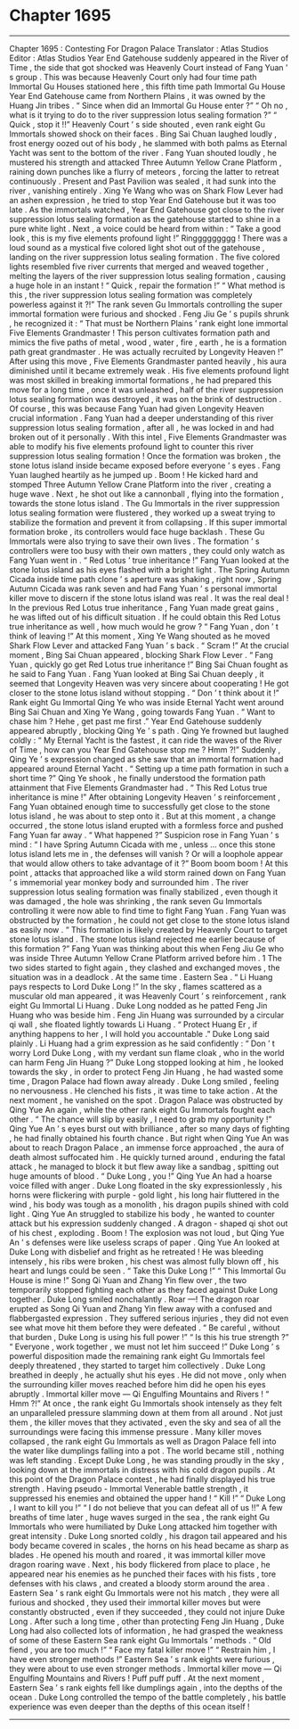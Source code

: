 
# Chapter 1695


---

Chapter 1695 : Contesting For Dragon Palace
Translator :
Atlas Studios
Editor :
Atlas Studios
Year End Gatehouse suddenly appeared in the River of Time , the side that got shocked was Heavenly Court instead of Fang Yuan ’ s group .
This was because Heavenly Court only had four time path Immortal Gu Houses stationed here , this fifth time path Immortal Gu House Year End Gatehouse came from Northern Plains , it was owned by the Huang Jin tribes .
“ Since when did an Immortal Gu House enter ?”
“ Oh no , what is it trying to do to the river suppression lotus sealing formation ?”
“ Quick , stop it !!”
Heavenly Court ’ s side shouted , even rank eight Gu Immortals showed shock on their faces .
Bing Sai Chuan laughed loudly , frost energy oozed out of his body , he slammed with both palms as Eternal Yacht was sent to the bottom of the river .
Fang Yuan shouted loudly , he mustered his strength and attacked Three Autumn Yellow Crane Platform , raining down punches like a flurry of meteors , forcing the latter to retreat continuously .
Present and Past Pavilion was sealed , it had sunk into the river , vanishing entirely .
Xing Ye Wang who was on Shark Flow Lever had an ashen expression , he tried to stop Year End Gatehouse but it was too late .
As the immortals watched , Year End Gatehouse got close to the river suppression lotus sealing formation as the gatehouse started to shine in a pure white light .
Next , a voice could be heard from within : “ Take a good look , this is my five elements profound light !”
Ringgggggggg !
There was a loud sound as a mystical five colored light shot out of the gatehouse , landing on the river suppression lotus sealing formation .
The five colored lights resembled five river currents that merged and weaved together , melting the layers of the river suppression lotus sealing formation , causing a huge hole in an instant !
“ Quick , repair the formation !”
“ What method is this , the river suppression lotus sealing formation was completely powerless against it ?!”
The rank seven Gu Immortals controlling the super immortal formation were furious and shocked .
Feng Jiu Ge ’ s pupils shrunk , he recognized it : “ That must be Northern Plains ’ rank eight lone immortal Five Elements Grandmaster ! This person cultivates formation path and mimics the five paths of metal , wood , water , fire , earth , he is a formation path great grandmaster . He was actually recruited by Longevity Heaven !”
After using this move , Five Elements Grandmaster panted heavily , his aura diminished until it became extremely weak .
His five elements profound light was most skilled in breaking immortal formations , he had prepared this move for a long time , once it was unleashed , half of the river suppression lotus sealing formation was destroyed , it was on the brink of destruction .
Of course , this was because Fang Yuan had given Longevity Heaven crucial information .
Fang Yuan had a deeper understanding of this river suppression lotus sealing formation , after all , he was locked in and had broken out of it personally .
With this intel , Five Elements Grandmaster was able to modify his five elements profound light to counter this river suppression lotus sealing formation !
Once the formation was broken , the stone lotus island inside became exposed before everyone ’ s eyes .
Fang Yuan laughed heartily as he jumped up .
Boom !
He kicked hard and stomped Three Autumn Yellow Crane Platform into the river , creating a huge wave .
Next , he shot out like a cannonball , flying into the formation , towards the stone lotus island .
The Gu Immortals in the river suppression lotus sealing formation were flustered , they worked up a sweat trying to stabilize the formation and prevent it from collapsing . If this super immortal formation broke , its controllers would face huge backlash . These Gu Immortals were also trying to save their own lives .
The formation ’ s controllers were too busy with their own matters , they could only watch as Fang Yuan went in .
“ Red Lotus ’ true inheritance !” Fang Yuan looked at the stone lotus island as his eyes flashed with a bright light . The Spring Autumn Cicada inside time path clone ’ s aperture was shaking , right now , Spring Autumn Cicada was rank seven and had Fang Yuan ’ s personal immortal killer move to discern if the stone lotus island was real .
It was the real deal !
In the previous Red Lotus true inheritance , Fang Yuan made great gains , he was lifted out of his difficult situation . If he could obtain this Red Lotus true inheritance as well , how much would he grow ?
“ Fang Yuan , don ’ t think of leaving !” At this moment , Xing Ye Wang shouted as he moved Shark Flow Lever and attacked Fang Yuan ’ s back .
“ Scram !” At the crucial moment , Bing Sai Chuan appeared , blocking Shark Flow Lever .
“ Fang Yuan , quickly go get Red Lotus true inheritance !” Bing Sai Chuan fought as he said to Fang Yuan .
Fang Yuan looked at Bing Sai Chuan deeply , it seemed that Longevity Heaven was very sincere about cooperating ! He got closer to the stone lotus island without stopping .
“ Don ’ t think about it !” Rank eight Gu Immortal Qing Ye who was inside Eternal Yacht went around Bing Sai Chuan and Xing Ye Wang , going towards Fang Yuan .
“ Want to chase him ? Hehe , get past me first .” Year End Gatehouse suddenly appeared abruptly , blocking Qing Ye ’ s path .
Qing Ye frowned but laughed coldly : “ My Eternal Yacht is the fastest , it can ride the waves of the River of Time , how can you Year End Gatehouse stop me ? Hmm ?!”
Suddenly , Qing Ye ’ s expression changed as she saw that an immortal formation had appeared around Eternal Yacht .
“ Setting up a time path formation in such a short time ?” Qing Ye shook , he finally understood the formation path attainment that Five Elements Grandmaster had .
“ This Red Lotus true inheritance is mine !” After obtaining Longevity Heaven ’ s reinforcement , Fang Yuan obtained enough time to successfully get close to the stone lotus island , he was about to step onto it .
But at this moment , a change occurred , the stone lotus island erupted with a formless force and pushed Fang Yuan far away .
“ What happened ?” Suspicion rose in Fang Yuan ’ s mind : “ I have Spring Autumn Cicada with me , unless … once this stone lotus island lets me in , the defenses will vanish ? Or will a loophole appear that would allow others to take advantage of it ?”
Boom boom boom !
At this point , attacks that approached like a wild storm rained down on Fang Yuan ’ s immemorial year monkey body and surrounded him .
The river suppression lotus sealing formation was finally stabilized , even though it was damaged , the hole was shrinking , the rank seven Gu Immortals controlling it were now able to find time to fight Fang Yuan .
Fang Yuan was obstructed by the formation , he could not get close to the stone lotus island as easily now .
“ This formation is likely created by Heavenly Court to target stone lotus island . The stone lotus island rejected me earlier because of this formation ?”
Fang Yuan was thinking about this when Feng Jiu Ge who was inside Three Autumn Yellow Crane Platform arrived before him .
1
The two sides started to fight again , they clashed and exchanged moves , the situation was in a deadlock .
At the same time .
Eastern Sea .
“ Li Huang pays respects to Lord Duke Long !” In the sky , flames scattered as a muscular old man appeared , it was Heavenly Court ’ s reinforcement , rank eight Gu Immortal Li Huang .
Duke Long nodded as he patted Feng Jin Huang who was beside him .
Feng Jin Huang was surrounded by a circular qi wall , she floated lightly towards Li Huang .
“ Protect Huang Er , if anything happens to her , I will hold you accountable .” Duke Long said plainly .
Li Huang had a grim expression as he said confidently : “ Don ’ t worry Lord Duke Long , with my verdant sun flame cloak , who in the world can harm Feng Jin Huang ?”
Duke Long stopped looking at him , he looked towards the sky , in order to protect Feng Jin Huang , he had wasted some time , Dragon Palace had flown away already .
Duke Long smiled , feeling no nervousness .
He clenched his fists , it was time to take action .
At the next moment , he vanished on the spot .
Dragon Palace was obstructed by Qing Yue An again , while the other rank eight Gu Immortals fought each other .
“ The chance will slip by easily , I need to grab my opportunity !” Qing Yue An ’ s eyes burst out with brilliance , after so many days of fighting , he had finally obtained his fourth chance .
But right when Qing Yue An was about to reach Dragon Palace , an immense force approached , the aura of death almost suffocated him .
He quickly turned around , enduring the fatal attack , he managed to block it but flew away like a sandbag , spitting out huge amounts of blood .
“ Duke Long , you !” Qing Yue An had a hoarse voice filled with anger .
Duke Long floated in the sky expressionlessly , his horns were flickering with purple - gold light , his long hair fluttered in the wind , his body was tough as a monolith , his dragon pupils shined with cold light .
Qing Yue An struggled to stabilize his body , he wanted to counter attack but his expression suddenly changed .
A dragon - shaped qi shot out of his chest , exploding .
Boom !
The explosion was not loud , but Qing Yue An ’ s defenses were like useless scraps of paper .
Qing Yue An looked at Duke Long with disbelief and fright as he retreated !
He was bleeding intensely , his ribs were broken , his chest was almost fully blown off , his heart and lungs could be seen .
“ Take this Duke Long !”
“ This Immortal Gu House is mine !”
Song Qi Yuan and Zhang Yin flew over , the two temporarily stopped fighting each other as they faced against Duke Long together .
Duke Long smiled nonchalantly .
Roar —!
The dragon roar erupted as Song Qi Yuan and Zhang Yin flew away with a confused and flabbergasted expression .
They suffered serious injuries , they did not even see what move hit them before they were defeated .
“ Be careful , without that burden , Duke Long is using his full power !”
“ Is this his true strength ?”
“ Everyone , work together , we must not let him succeed !”
Duke Long ’ s powerful disposition made the remaining rank eight Gu Immortals feel deeply threatened , they started to target him collectively .
Duke Long breathed in deeply , he actually shut his eyes .
He did not move , only when the surrounding killer moves reached before him did he open his eyes abruptly .
Immortal killer move — Qi Engulfing Mountains and Rivers !
“ Hmm ?!” At once , the rank eight Gu Immortals shook intensely as they felt an unparalleled pressure slamming down at them from all around .
Not just them , the killer moves that they activated , even the sky and sea of all the surroundings were facing this immense pressure .
Many killer moves collapsed , the rank eight Gu Immortals as well as Dragon Palace fell into the water like dumplings falling into a pot .
The world became still , nothing was left standing .
Except Duke Long , he was standing proudly in the sky , looking down at the immortals in distress with his cold dragon pupils .
At this point of the Dragon Palace contest , he had finally displayed his true strength .
Having pseudo - Immortal Venerable battle strength , it suppressed his enemies and obtained the upper hand !
“ Kill !”
“ Duke Long , I want to kill you !”
“ I do not believe that you can defeat all of us !!”
A few breaths of time later , huge waves surged in the sea , the rank eight Gu Immortals who were humiliated by Duke Long attacked him together with great intensity .
Duke Long snorted coldly , his dragon tail appeared and his body became covered in scales , the horns on his head became as sharp as blades .
He opened his mouth and roared , it was immortal killer move dragon roaring wave .
Next , his body flickered from place to place , he appeared near his enemies as he punched their faces with his fists , tore defenses with his claws , and created a bloody storm around the area .
Eastern Sea ’ s rank eight Gu Immortals were not his match , they were all furious and shocked , they used their immortal killer moves but were constantly obstructed , even if they succeeded , they could not injure Duke Long .
After such a long time , other than protecting Feng Jin Huang , Duke Long had also collected lots of information , he had grasped the weakness of some of these Eastern Sea rank eight Gu Immortals ’ methods .
“ Old fiend , you are too much !”
“ Face my fatal killer move !”
“ Restrain him , I have even stronger methods !”
Eastern Sea ’ s rank eights were furious , they were about to use even stronger methods .
Immortal killer move — Qi Engulfing Mountains and Rivers !
Puff puff puff .
At the next moment , Eastern Sea ’ s rank eights fell like dumplings again , into the depths of the ocean .
Duke Long controlled the tempo of the battle completely , his battle experience was even deeper than the depths of this ocean itself !

---

